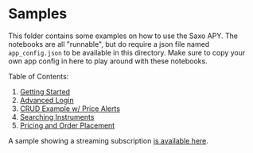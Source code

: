 # Samples

This folder contains some examples on how to use the Saxo APY. The notebooks are all "runnable", but do require a json file named `app_config.json` to be available in this directory. Make sure to copy your own app config in here to play around with these notebooks.

Table of Contents:

1. [Getting Started](./01_getting_started.ipynb)
2. [Advanced Login](./02_advanced_login.ipynb)
3. [CRUD Example w/ Price Alerts](./03_price_alerts_crud.ipynb)
4. [Searching Instruments](./04_instrument_search.ipynb)
5. [Pricing and Order Placement](./05_pricing_and_orders.ipynb)

A sample showing a streaming subscription [is available here](./streaming_sample.py).